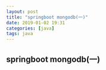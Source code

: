 ```yaml
---
layout: post
title: "springboot mongodb(一)"
date: 2019-01-02 19:31
categories: [java]
tags: java
---
```


## springboot mongodb(一)

